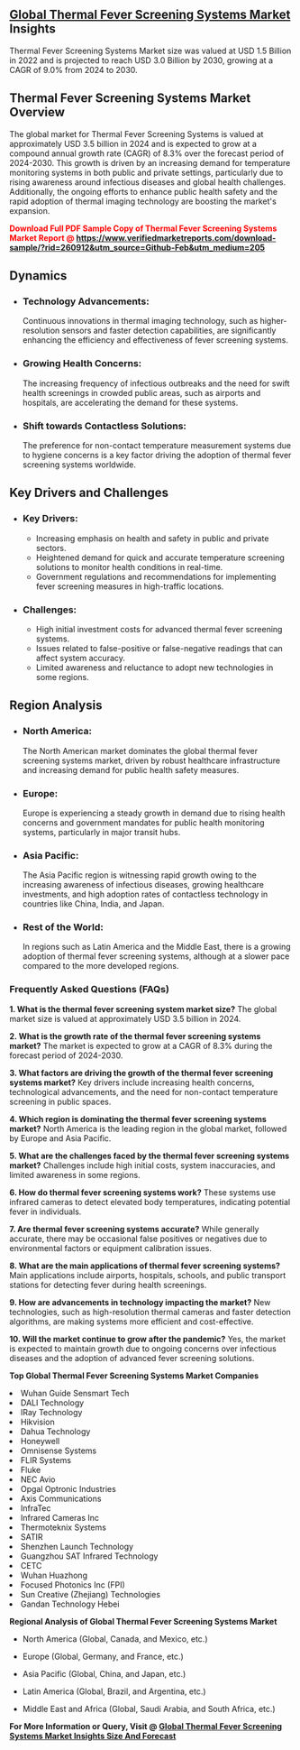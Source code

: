 <h2><a href="https://www.verifiedmarketreports.com/download-sample/?rid=260912&amp;utm_source=Github&amp;utm_medium=205" target="_blank">Global Thermal Fever Screening Systems Market</a> Insights</h2><p>Thermal Fever Screening Systems Market size was valued at USD 1.5 Billion in 2022 and is projected to reach USD 3.0 Billion by 2030, growing at a CAGR of 9.0% from 2024 to 2030.</p><p><h2>Thermal Fever Screening Systems Market Overview</h2> <p>The global market for Thermal Fever Screening Systems is valued at approximately USD 3.5 billion in 2024 and is expected to grow at a compound annual growth rate (CAGR) of 8.3% over the forecast period of 2024-2030. This growth is driven by an increasing demand for temperature monitoring systems in both public and private settings, particularly due to rising awareness around infectious diseases and global health challenges. Additionally, the ongoing efforts to enhance public health safety and the rapid adoption of thermal imaging technology are boosting the market's expansion.</p> <p><strong><p><span class=""><span style="color: #ff0000;"><strong>Download Full PDF Sample Copy of Thermal Fever Screening Systems Market Report</strong> @ </span><a href="https://www.verifiedmarketreports.com/download-sample/?rid=260912&amp;utm_source=Github-Feb&amp;utm_medium=205" target="_blank">https://www.verifiedmarketreports.com/download-sample/?rid=260912&amp;utm_source=Github-Feb&amp;utm_medium=205</a></span></p></strong></p> <h2>Dynamics</h2> <ul> <li><h3>Technology Advancements:</h3> Continuous innovations in thermal imaging technology, such as higher-resolution sensors and faster detection capabilities, are significantly enhancing the efficiency and effectiveness of fever screening systems.</li> <li><h3>Growing Health Concerns:</h3> The increasing frequency of infectious outbreaks and the need for swift health screenings in crowded public areas, such as airports and hospitals, are accelerating the demand for these systems.</li> <li><h3>Shift towards Contactless Solutions:</h3> The preference for non-contact temperature measurement systems due to hygiene concerns is a key factor driving the adoption of thermal fever screening systems worldwide.</li> </ul> <h2>Key Drivers and Challenges</h2> <ul> <li><h3>Key Drivers:</h3> <ul> <li>Increasing emphasis on health and safety in public and private sectors.</li> <li>Heightened demand for quick and accurate temperature screening solutions to monitor health conditions in real-time.</li> <li>Government regulations and recommendations for implementing fever screening measures in high-traffic locations.</li> </ul> </li> <li><h3>Challenges:</h3> <ul> <li>High initial investment costs for advanced thermal fever screening systems.</li> <li>Issues related to false-positive or false-negative readings that can affect system accuracy.</li> <li>Limited awareness and reluctance to adopt new technologies in some regions.</li> </ul> </li> </ul> <h2>Region Analysis</h2> <ul> <li><h3>North America:</h3> The North American market dominates the global thermal fever screening systems market, driven by robust healthcare infrastructure and increasing demand for public health safety measures.</li> <li><h3>Europe:</h3> Europe is experiencing a steady growth in demand due to rising health concerns and government mandates for public health monitoring systems, particularly in major transit hubs.</li> <li><h3>Asia Pacific:</h3> The Asia Pacific region is witnessing rapid growth owing to the increasing awareness of infectious diseases, growing healthcare investments, and high adoption rates of contactless technology in countries like China, India, and Japan.</li> <li><h3>Rest of the World:</h3> In regions such as Latin America and the Middle East, there is a growing adoption of thermal fever screening systems, although at a slower pace compared to the more developed regions.</li> </ul> <h3>Frequently Asked Questions (FAQs)</h3> <p><strong>1. What is the thermal fever screening system market size?</strong> The global market size is valued at approximately USD 3.5 billion in 2024.</p> <p><strong>2. What is the growth rate of the thermal fever screening systems market?</strong> The market is expected to grow at a CAGR of 8.3% during the forecast period of 2024-2030.</p> <p><strong>3. What factors are driving the growth of the thermal fever screening systems market?</strong> Key drivers include increasing health concerns, technological advancements, and the need for non-contact temperature screening in public spaces.</p> <p><strong>4. Which region is dominating the thermal fever screening systems market?</strong> North America is the leading region in the global market, followed by Europe and Asia Pacific.</p> <p><strong>5. What are the challenges faced by the thermal fever screening systems market?</strong> Challenges include high initial costs, system inaccuracies, and limited awareness in some regions.</p> <p><strong>6. How do thermal fever screening systems work?</strong> These systems use infrared cameras to detect elevated body temperatures, indicating potential fever in individuals.</p> <p><strong>7. Are thermal fever screening systems accurate?</strong> While generally accurate, there may be occasional false positives or negatives due to environmental factors or equipment calibration issues.</p> <p><strong>8. What are the main applications of thermal fever screening systems?</strong> Main applications include airports, hospitals, schools, and public transport stations for detecting fever during health screenings.</p> <p><strong>9. How are advancements in technology impacting the market?</strong> New technologies, such as high-resolution thermal cameras and faster detection algorithms, are making systems more efficient and cost-effective.</p> <p><strong>10. Will the market continue to grow after the pandemic?</strong> Yes, the market is expected to maintain growth due to ongoing concerns over infectious diseases and the adoption of advanced fever screening solutions.</p> </p><p><strong>Top Global Thermal Fever Screening Systems Market Companies</strong></p><div data-test-id=""><p><li>Wuhan Guide Sensmart Tech</li><li> DALI Technology</li><li> IRay Technology</li><li> Hikvision</li><li> Dahua Technology</li><li> Honeywell</li><li> Omnisense Systems</li><li> FLIR Systems</li><li> Fluke</li><li> NEC Avio</li><li> Opgal Optronic Industries</li><li> Axis Communications</li><li> InfraTec</li><li> Infrared Cameras Inc</li><li> Thermoteknix Systems</li><li> SATIR</li><li> Shenzhen Launch Technology</li><li> Guangzhou SAT Infrared Technology</li><li> CETC</li><li> Wuhan Huazhong</li><li> Focused Photonics Inc (FPI)</li><li> Sun Creative (Zhejiang) Technologies</li><li> Gandan Technology Hebei</li></p><div><strong>Regional Analysis of&nbsp;Global Thermal Fever Screening Systems Market</strong></div><ul><li dir="ltr"><p dir="ltr">North America&nbsp;(Global, Canada, and Mexico, etc.)</p></li><li dir="ltr"><p dir="ltr">Europe (Global, Germany, and France, etc.)</p></li><li dir="ltr"><p dir="ltr">Asia Pacific&nbsp;(Global, China, and Japan, etc.)</p></li><li dir="ltr"><p dir="ltr">Latin America&nbsp;(Global, Brazil, and Argentina, etc.)</p></li><li dir="ltr">Middle East and Africa&nbsp;(Global, Saudi Arabia, and South Africa, etc.)</li></ul><p><strong>For More Information or Query, Visit @&nbsp;</strong><strong><a href="https://www.verifiedmarketreports.com/product/thermal-fever-screening-systems-market/?utm_source=Github&amp;utm_medium=205" target="_blank">Global Thermal Fever Screening Systems Market Insights Size And Forecast</a></strong></p></div>
